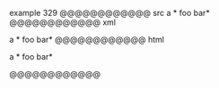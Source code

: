example 329
@@@@@@@@@@@@ src
a * foo bar*
@@@@@@@@@@@@ xml
<?xml version="1.0" encoding="UTF-8"?>
<!DOCTYPE document SYSTEM "CommonMark.dtd">
<document xmlns="http://commonmark.org/xml/1.0">
  <paragraph>
    <text>a * foo bar*</text>
  </paragraph>
</document>
@@@@@@@@@@@@ html
<p>a * foo bar*</p>
@@@@@@@@@@@@
